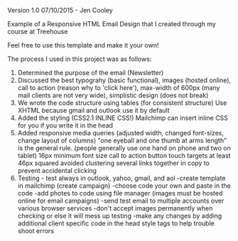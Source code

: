 Version 1.0 07/10/2015 - Jen Cooley

Example of a Responsive HTML Email Design that I created through my course at Treehouse

Feel free to use this template and make it your own!

The process I used in this project was as follows:
1. Determined the purpose of the email (Newsletter)
2. Discussed the best typograhy (basic functional), images (hosted online), call to action (reason why to 'click here'), 
   max-width of 600px (many mail clients are not very wide), simplistic design (does not break)
3. We wrote the code structure using tables (for consistent structure)
   Use XHTML because gmail and outlook use it by default 
4. Added the styling (CSS2.1 INLINE CSS!) Mailchimp can insert inline CSS for you if you write it in the head
5. Added responsive media queries (adjusted width, changed font-sizes, change layout of columns)
      "one eyeball and one thumb at arms length" is the general rule. (people generally use one hand on phone and two          on tablet)
      16px minimum font size
      call to action button touch targets at least 46px squared
      avoided clustering several links together in copy to prevent accidental clicking
6. Testing - test always in outlook, yahoo, gmail, and aol
    -create template in mailchimp (create campaign)
    -choose code your own and paste in the code
    -add photes to code using file manager (images must be hosted online for email campaigns)
    -send test email to multiple accounts over various browser services
    -don't accept images permanently when checking or else it will mess up testing
    -make any changes by adding additional client specific code in the head style tags to help trouble shoot errors


